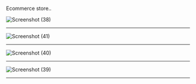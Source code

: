 Ecommerce store..


![Screenshot (38)](https://github.com/DDK2805/Web-Development-Projects/assets/99110323/e71c52f7-fea6-4d4a-9328-9d1d22493f94)

------------------------------------------------------------------------------------------------------------------------------------

![Screenshot (41)](https://github.com/DDK2805/Web-Development-Projects/assets/99110323/48acb7fe-0083-4742-9612-29ef9a79b507)

------------------------------------------------------------------------------------------------------------------------------------

![Screenshot (40)](https://github.com/DDK2805/Web-Development-Projects/assets/99110323/ad57cd49-3966-4ee6-8d9b-7d4c2e7bd892)

------------------------------------------------------------------------------------------------------------------------------------
![Screenshot (39)](https://github.com/DDK2805/Web-Development-Projects/assets/99110323/d37652fd-c1cd-4405-980e-d1f07587913b)

------------------------------------------------------------------------------------------------------------------------------------
